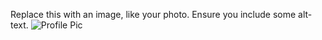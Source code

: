 Replace this with an image, like your photo. Ensure you include some alt-text.
![Profile Pic](https://berkhaneminsoy.github.io/nextjs-blog/images/profilePic.jpg?auto=format&fit=max&w=384)
